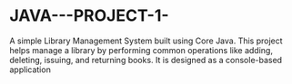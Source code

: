 # JAVA---PROJECT-1-
A simple Library Management System built using Core Java. This project helps manage a library by performing common operations like adding, deleting, issuing, and returning books. It is designed as a console-based application
